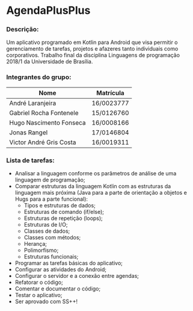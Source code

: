 # AgendaPlusPlus

### Descrição:

Um aplicativo programado em Kotlin para Android que visa permitir o
gerenciamento de tarefas, projetos e afazeres tanto individuais como
corporativos. Trabalho final da disciplina Linguagens de programação 2018/1 da
Universidade de Brasília.

### Integrantes do grupo:

Nome | Matrícula
---  | ---
André Laranjeira | 16/0023777
Gabriel Rocha Fontenele | 15/0126760
Hugo Nascimento Fonseca | 16/0008166
Jonas Rangel | 17/0146804
Victor André Gris Costa | 16/0019311

### Lista de tarefas:

* Analisar a linguagem conforme os parâmetros de análise de uma linguagem de programação;
* Comparar estruturas da linguagem Kotlin com as estruturas da linguagem mais próxima (Java para a parte de orientação a objetos e Hugs para a parte funcional):
  * Tipos e estruturas de dados;
  * Estruturas de comando (if/else);
  * Estruturas de repetição (loops);
  * Estruturas de I/O;
  * Classes de dados;
  * Classes com métodos;
  * Herança;
  * Polimorfismo;
  * Estruturas funcionais;
* Programar as tarefas básicas do aplicativo;
* Configurar as atividades do Android;
* Configurar o servidor e a conexão entre agendas;
* Refatorar o código;
* Comentar e documentar o código;
* Testar o aplicativo;
* Ser aprovado com SS++!
